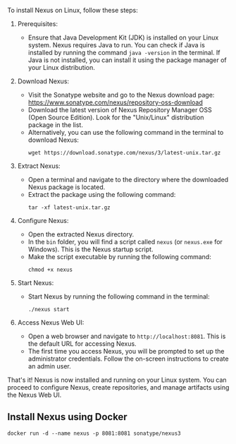 To install Nexus on Linux, follow these steps:

1. Prerequisites:
   - Ensure that Java Development Kit (JDK) is installed on your Linux system. Nexus requires Java to run. You can check if Java is installed by running the command `java -version` in the terminal. If Java is not installed, you can install it using the package manager of your Linux distribution.

2. Download Nexus:
   - Visit the Sonatype website and go to the Nexus download page: https://www.sonatype.com/nexus/repository-oss-download
   - Download the latest version of Nexus Repository Manager OSS (Open Source Edition). Look for the "Unix/Linux" distribution package in the list.
   - Alternatively, you can use the following command in the terminal to download Nexus:
     ```
     wget https://download.sonatype.com/nexus/3/latest-unix.tar.gz
     ```

3. Extract Nexus:
   - Open a terminal and navigate to the directory where the downloaded Nexus package is located.
   - Extract the package using the following command:
     ```
     tar -xf latest-unix.tar.gz
     ```

4. Configure Nexus:
   - Open the extracted Nexus directory.
   - In the `bin` folder, you will find a script called `nexus` (or `nexus.exe` for Windows). This is the Nexus startup script.
   - Make the script executable by running the following command:
     ```
     chmod +x nexus
     ```

5. Start Nexus:
   - Start Nexus by running the following command in the terminal:
     ```
     ./nexus start
     ```

6. Access Nexus Web UI:
   - Open a web browser and navigate to `http://localhost:8081`. This is the default URL for accessing Nexus.
   - The first time you access Nexus, you will be prompted to set up the administrator credentials. Follow the on-screen instructions to create an admin user.

That's it! Nexus is now installed and running on your Linux system. You can proceed to configure Nexus, create repositories, and manage artifacts using the Nexus Web UI.

## Install Nexus using Docker

```
docker run -d --name nexus -p 8081:8081 sonatype/nexus3

```
